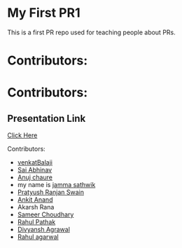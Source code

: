# My First PR1
This is a first PR repo used for teaching people about PRs.

Contributors:</br>
=======
Contributors:
=======

## Presentation Link
[Click Here](https://docs.google.com/presentation/d/1daPXYSP6chrxg8vB60FNcOMb_7_YErsCds7gT3OlwwI/edit?usp=sharing)</br>

Contributors:</br>
- [venkatBalaji](https://github.com/venkatbalaji221)
- [Sai Abhinav](https://github.com/Abhinavtdk)
- [Anuj chaure](github.com/anuj-c)
- my name is [jamma sathwik](https://github.com/Jammasanju)
- [Pratyush Ranjan Swain](https://github.com/Pratyush-ran)
- [Ankit Anand](https://github.com/Ankit-netizens)
- Akarsh Rana
- [Sameer Choudhary](https://github.com/csameeerz)
- [Rahul Pathak](https://github.com/rahulmpathak1)
- [Divyansh Agrawal](https://github.com/divyansh67)
- [Rahul agarwal](https://github.com/agarwalrahul-22)